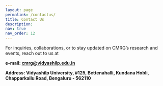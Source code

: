 ```yaml
---
layout: page
permalink: /contactus/
title: Contact Us
description:
nav: true
nav_order: 12
---
```


For inquiries, collaborations, or to stay updated on CMRG’s research and events, reach out to us at

**e-mail: cmrg@vidyashilp.edu.in**

**Address: Vidyashilp University, #125, Bettenahalli, Kundana Hobli, Chapparkallu Road, Bengaluru - 562110**
